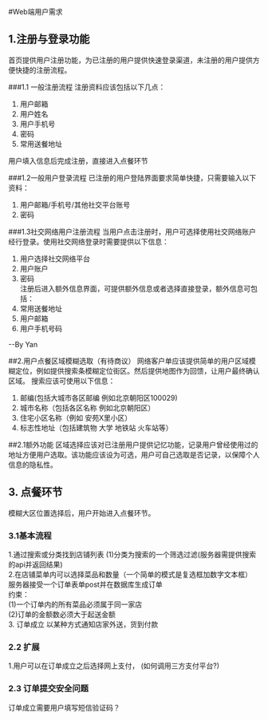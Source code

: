 #Web端用户需求

## 1.注册与登录功能

首页提供用户注册功能，为已注册的用户提供快速登录渠道，未注册的用户提供方便快捷的注册流程。

###1.1 一般注册流程
注册资料应该包括以下几点：  
1.  用户邮箱  
2.  用户姓名  
3.  用户手机号  
4.  密码
5.  常用送餐地址

用户填入信息后完成注册，直接进入点餐环节

###1.2一般用户登录流程
已注册的用户登陆界面要求简单快捷，只需要输入以下资料：  
1.  用户邮箱/手机号/其他社交平台账号  
2.  密码

###1.3社交网络用户注册流程
当用户点击注册时，用户可选择使用社交网络账户经行登录。使用社交网络登录时需要提供以下信息：
1.  用户选择社交网络平台  
2.  用户账户  
3.  密码  
注册后进入额外信息界面，可提供额外信息或者选择直接登录，额外信息可包括：
1.  常用送餐地址  
2.  用户邮箱  
3.  用户手机号码  

--By Yan  

##2.用户点餐区域模糊选取（有待商议）
网络客户单应该提供简单的用户区域模糊定位，例如提供搜索条模糊定位街区。然后提供地图作为回馈，让用户最终确认区域。
搜索应该可使用以下信息：
1.  邮编(包括大城市各区邮编 例如北京朝阳区100029)  
2.  城市名称（包括各区名称 例如北京朝阳区） 
3.  住宅小区名称（例如 安苑X里小区）  
4.  标志性地址（包括建筑物 大学 地铁站 火车站等）

##2.1额外功能
区域选择应该对已注册用户提供记忆功能，记录用户曾经使用过的地址方便用户选取。该功能应该设为可选，用户可自己选取是否记录，以保障个人信息的隐私性。


## 3. 点餐环节
模糊大区位置选择后，用户开始进入点餐环节。
### 3.1基本流程
1.通过搜索或分类找到店铺列表
(1)分类为搜索的一个筛选过滤(服务器需提供搜索的api并返回结果)  
2.在店铺菜单内可以选择菜品和数量（一个简单的模式是复选框加数字文本框）  
服务器接受一个订单表单post并在数据库生成订单  
    约束：  
    (1)一个订单内的所有菜品必须属于同一家店  
    (2)订单的金额数必须大于起送金额  
3. 订单成立 
以某种方式通知店家外送，货到付款
### 2.2 扩展  
1.用户可以在订单成立之后选择网上支付， (如何调用三方支付平台?)  
### 2.3 订单提交安全问题
订单成立需要用户填写短信验证码？  


